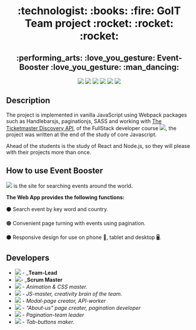 <h1 align="center"> :technologist: :books: :fire: GoIT Team project :rocket: :rocket: :rocket:</h1>
<h2 align="center"> :performing_arts: :love_you_gesture: Event-Booster :love_you_gesture: :man_dancing: </h2>

<p align="center">
<img src="https://img.shields.io/badge/HTML-5-black"/>
<img src="https://img.shields.io/badge/%09CSS%20-2.1-yellowgreen"/>
<img src="https://img.shields.io/badge/SASS-10.0.2-pink"/>
<img src="https://img.shields.io/badge/JavaScript-ES8-aqua"/>
<img src="https://img.shields.io/badge/Webpack-4.44.2-tomato"/
<img src="https://img.shields.io/badge/Handlebars-4.7.6-FFEFD5"/>
<img src="https://img.shields.io/badge/-GitHub-black"/>
</p>

## Description

The project is implemented in vanilla JavaScript using Webpack packages such as
Handlebarsjs, paginationjs, SASS and working with
[The Ticketmaster Discovery API](https://developer.ticketmaster.com/products-and-docs/apis/discovery-api/v2/),
of the FullStack developer course
[<img src="https://img.shields.io/badge/Go-IT-orange" />](https://goit.ua/), the
project was written at the end of the study of core Javascript.

Ahead of the students is the study of React and Node.js, so they will please
with their projects more than once.

## How to use Event Booster

[<img src="https://img.shields.io/badge/-Event%20Booster-FF00FF"/>](https://sergey-proskurnin.github.io/team-project-event-booster/)
is the site for searching events around the world.

**The Web App provides the following functions:**

:black_circle: Search event by key word and country.

:orange_circle: Convenient page turning with events using pagination.

:black_circle: Responsive design for use on phone :iphone:, tablet and desktop
:desktop_computer:.

## Developers

- [<img src="https://img.shields.io/badge/-Ivan%20Filipchyk-000080" />](https://github.com/f957-cua) -
  _**Team-Lead**
- [<img src="https://img.shields.io/badge/-Kate%20Podolianets-8B008B" />](https://github.com/KatePodolsky)-
  _**Scrum Master**
- [<img src="https://img.shields.io/badge/-Aleksandrs%20Barkancevs-FF4500" />](https://github.com/MeatyRenegade) -
  _Animation & CSS master._
- [<img src="https://img.shields.io/badge/-Denys%20Kodak-87CEFA" />](https://github.com/deniskodak) -
  _JS-master, creativity brain of the team._
- [<img src="https://img.shields.io/badge/-Ivans%20Borovikovs-D3D3D3" />](https://github.com/iborovikov) -
  _Modal-page creator, API-worker_
- [<img src="https://img.shields.io/badge/-Nina%20Motorna-BC8F8F" />](https://github.com/irbis14) -
  _"About-us" page creater, pagination developer_
- [<img src="https://img.shields.io/badge/-Olena%20Kozakova-FF69B4" />](https://github.com/OlenaKozakova) -
  _Pagination-team leader_
- [<img src="https://img.shields.io/badge/-Oleg%20Shevchenko-228B22" />](https://github.com/Am4rel) -
  _Tab-buttons maker._
